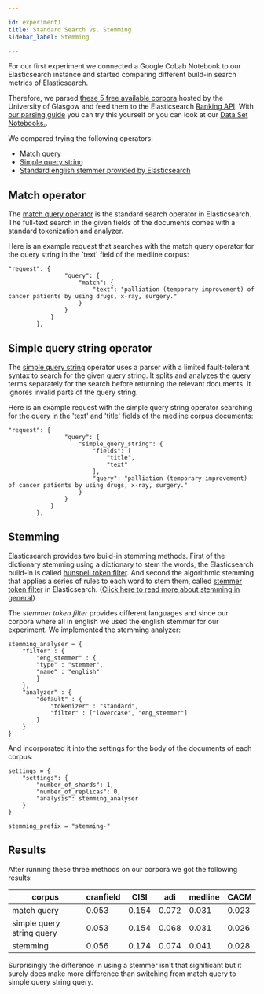 ```yaml
---

id: experiment1
title: Standard Search vs. Stemming
sidebar_label: Stemming

---
```


For our first experiment we connected a Google CoLab Notebook to our Elasticsearch instance and started comparing different build-in search metrics of Elasticsearch.

Therefore, we parsed [these 5 free available corpora](http://ir.dcs.gla.ac.uk/resources/test_collections/) hosted by the University of Glasgow and feed them to the Elasticsearch [Ranking API](https://www.elastic.co/guide/en/elasticsearch/reference/current/search-rank-eval.html). With [our parsing guide](https://pragmalingu.de/docs/guides/how-to-parse) you can try this yourself or you can look at our [Data Set Notebooks.]().

We compared trying the following operators:
* [Match query](https://www.elastic.co/guide/en/elasticsearch/reference/current/query-dsl-match-query.html) 
* [Simple query string](https://www.elastic.co/guide/en/elasticsearch/reference/current/query-dsl-simple-query-string-query.html)
* [Standard english stemmer provided by Elasticsearch](https://www.elastic.co/guide/en/elasticsearch/reference/current/analysis-stemmer-tokenfilter.html)


## Match operator

The [match query operator](https://www.elastic.co/guide/en/elasticsearch/reference/current/query-dsl-match-query.html) is the standard search operator in Elasticsearch. The full-text search in the given fields of the documents comes with a standard tokenization and analyzer.

Here is an example request that searches with the match query operator for the query string in the 'text' field of the medline corpus:

```
"request": {
                "query": {
                    "match": {
                        "text": "palliation (temporary improvement) of cancer patients by using drugs, x-ray, surgery."
                    }
                }
            }
        },
```

## Simple query string operator

The [simple query string](https://www.elastic.co/guide/en/elasticsearch/reference/current/query-dsl-simple-query-string-query.html) operator uses a parser with a limited fault-tolerant syntax to search for the given query string. It splits and analyzes the query terms separately for the search before returning the relevant documents. It ignores invalid parts of the query string. 

Here is an example request with the simple query string operator searching for the query in the 'text' and 'title' fields of the medline corpus documents:

```
"request": {
                "query": {
                    "simple_query_string": {
                        "fields": [
                            "title",
                            "text"
                        ],
                        "query": "palliation (temporary improvement) of cancer patients by using drugs, x-ray, surgery."
                    }
                }
            }
        },
```

## Stemming

Elasticsearch provides two build-in stemming methods. First of the dictionary stemming using a dictionary to stem the words, the Elasticsearch build-in is called [hunspell token filter](https://www.elastic.co/guide/en/elasticsearch/reference/current/analysis-hunspell-tokenfilter.html). And second the algorithmic stemming that applies a series of rules to each word to stem them, called [stemmer token filter](https://www.elastic.co/guide/en/elasticsearch/reference/current/analysis-stemmer-tokenfilter.html) in Elasticsearch. 
([Click here to read more about stemming in general](https://pragmalingu.de/docs/guides/basic-definitions#stemming)) 

The *stemmer token filter* provides different languages and since our corpora where all in english we used the english stemmer for our experiment.
We implemented the stemming analyzer:

```
stemming_analyser = {
    "filter" : {
        "eng_stemmer" : {
        "type" : "stemmer",
        "name" : "english"
        }
    },
    "analyzer" : {
        "default" : {
            "tokenizer" : "standard",
            "filter" : ["lowercase", "eng_stemmer"]
        }
    }
}
```

And incorporated it into the settings for the body of the documents of each corpus:

```
settings = {
    "settings": {
        "number_of_shards": 1,
        "number_of_replicas": 0,
        "analysis": stemming_analyser
    }
}

stemming_prefix = "stemming-"
```

## Results

After running these three methods on our corpora we got the following results:

| corpus                    |   cranfield |   CISI |   adi |   medline |   CACM |
|---------------------------|-------------|--------|-------|-----------|--------|
| match query               |       0.053 |  0.154 | 0.072 |     0.031 |  0.023 |
| simple query string query |       0.053 |  0.154 | 0.068 |     0.031 |  0.026 |
| stemming                  |       0.056 |  0.174 | 0.074 |     0.041 |  0.028 |

Surprisingly the difference in using a stemmer isn't that significant but it surely does make more difference than switching from match query to simple query string query.